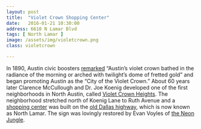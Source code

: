 ```yaml
---
layout: post
title:  "Violet Crown Shopping Center"
date:   2016-01-21 10:30:00
address: 6610 N Lamar Blvd
tags: [ North Lamar ]
image: /assets/img/violetcrown.png
class: violetcrown

---
```

In 1890, Austin civic boosters [remarked](http://www.violetcrownvoices.com/just-what-is-a-violet-crown)  “Austin’s violet crown bathed in the radiance of the morning or arched with twilight’s dome of fretted gold” and began promoting Austin as the “City of the Violet Crown.” About 60 years later Clarence McCullough and Dr. Joe Koenig developed one of the first neighborhoods in North Austin, called [Violet Crown Heights](http://www.violetcrownvoices.com/violet-crown-heights-1947). The neighborhood stretched north of Koenig Lane to Ruth Avenue and a [shopping center](http://2.bp.blogspot.com/-1senLsZCBzA/UGZRRep1EMI/AAAAAAAABOM/IvdNy-EhBGk/s1600/emporium4.jpg) was built on the [old Dallas highway](http://fryr.tripod.com/cfhistnlamar.html), which is now known as North Lamar. The sign was lovingly restored by Evan Voyles of [the Neon Jungle](http://theneonjungle.com/).
